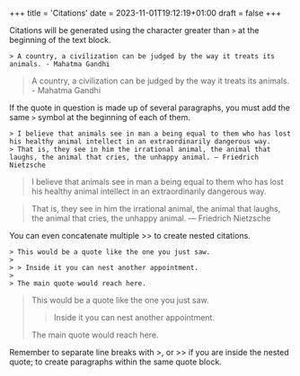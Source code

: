 +++
title = 'Citations'
date = 2023-11-01T19:12:19+01:00
draft = false
+++

Citations will be generated using the character greater than ``` > ``` at the beginning of the text block.
```
> A country, a civilization can be judged by the way it treats its animals. - Mahatma Gandhi
```

>A country, a civilization can be judged by the way it treats its animals. - Mahatma Gandhi

If the quote in question is made up of several paragraphs, you must add the same ``` > ``` symbol at the beginning of each of them.

```
> I believe that animals see in man a being equal to them who has lost his healthy animal intellect in an extraordinarily dangerous way.
> That is, they see in him the irrational animal, the animal that laughs, the animal that cries, the unhappy animal. — Friedrich Nietzsche
```

> I believe that animals see in man a being equal to them who has lost his healthy animal intellect in an extraordinarily dangerous way.

> That is, they see in him the irrational animal, the animal that laughs, the animal that cries, the unhappy animal. — Friedrich Nietzsche

You can even concatenate multiple >> to create nested citations.
```
> This would be a quote like the one you just saw.
>
> > Inside it you can nest another appointment.
>
> The main quote would reach here.
```

> This would be a quote like the one you just saw.
>
> > Inside it you can nest another appointment.
>
> The main quote would reach here.

Remember to separate line breaks with >, or >> if you are inside the nested quote; to create paragraphs within the same quote block.
